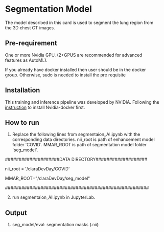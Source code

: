 # Segmentation Model

The model described in this card is used to segment the lung region from the 3D chest CT images.

## Pre-requirement
One or more Nvidia GPU. (2+GPUS are recommended for advanced features as AutoML).

If you already have docker installed then user should be in the docker group. Otherwise, sudo is needed to install the pre requisite


## Installation

This training and inference pipeline was developed by NVIDIA. Following the [instruction](https://github.com/NVIDIA/clara-train-examples/tree/master/NoteBooks#getting-started) to install Nvidia-docker first.

## How to run
1. Replace the following lines from segmentaion_AI.ipynb with the corresponding data directories. nii_root is path of enhancement model folder 'COVID'. MMAR_ROOT is path of segmentation model folder 'seg_model'.

####################DATA DIRECTORY################### 

nii_root = '/claraDevDay/COVID'

MMAR_ROOT="/claraDevDay/seg_model"

#####################################################

2. run segmentaion_AI.ipynb in JupyterLab.

## Output
1. seg_model/eval: segmentation masks (.nii)
